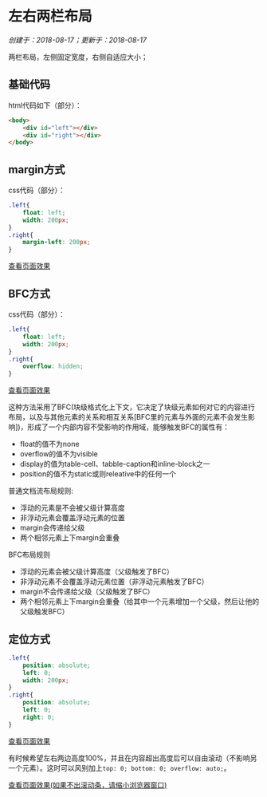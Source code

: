 # 左右两栏布局

*创建于：2018-08-17；更新于：2018-08-17*

两栏布局，左侧固定宽度，右侧自适应大小；

## 基础代码

html代码如下（部分）：
```html
<body>
    <div id="left"></div>
    <div id="right"></div>
</body>
```

## margin方式

css代码（部分）：
```css
.left{
	float: left;
	width: 200px;
}
.right{
	margin-left: 200px;
}
```
[查看页面效果](./demo/layoutTwoMargin.html)

## BFC方式

css代码（部分）：
```css
.left{
	float: left;
	width: 200px;
}
.right{
	overflow: hidden;
}
```
[查看页面效果](./demo/layoutTwoBfc.html)

这种方法采用了BFC(块级格式化上下文，它决定了块级元素如何对它的内容进行布局，以及与其他元素的关系和相互关系[BFC里的元素与外面的元素不会发生影响])，形成了一个内部内容不受影响的作用域，能够触发BFC的属性有：
- float的值不为none
- overflow的值不为visible
- display的值为table-cell、tabble-caption和inline-block之一
- position的值不为static或则releative中的任何一个

普通文档流布局规则:
- 浮动的元素是不会被父级计算高度
- 非浮动元素会覆盖浮动元素的位置
- margin会传递给父级
- 两个相邻元素上下margin会重叠

BFC布局规则
- 浮动的元素会被父级计算高度（父级触发了BFC）
- 非浮动元素不会覆盖浮动元素位置（非浮动元素触发了BFC）
- margin不会传递给父级（父级触发了BFC）
- 两个相邻元素上下margin会重叠（给其中一个元素增加一个父级，然后让他的父级触发BFC）

## 定位方式

```css
.left{
	position: absolute;
	left: 0;
	width: 200px;
}
.right{
	position: absolute;
	left: 0;
	right: 0;
}
```
[查看页面效果](./demo/layoutTwoPosition.html)

有时候希望左右两边高度100%，并且在内容超出高度后可以自由滚动（不影响另一个元素）。这时可以风别加上`top: 0; bottom: 0; overflow: auto;`。

[查看页面效果(如果不出滚动条，请缩小浏览器窗口)](./demo/layoutTwoSroll.html)
